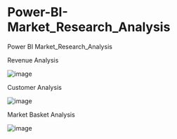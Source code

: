 # Power-BI-Market_Research_Analysis
Power BI Market_Research_Analysis

Revenue Analysis

![image](https://github.com/user-attachments/assets/133461f7-e4c1-40c5-8984-63c90bdb6861)

Customer Analysis

![image](https://github.com/user-attachments/assets/f342c483-f2d8-445e-a5ee-79d37a9a473c)

Market Basket Analysis

![image](https://github.com/user-attachments/assets/59261cc6-1198-45ba-8925-2752038da198)



